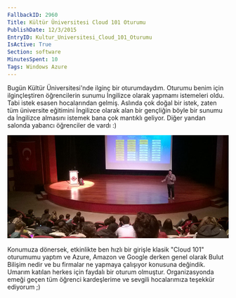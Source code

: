 ```yaml
---
FallbackID: 2960
Title: Kültür Üniversitesi Cloud 101 Oturumu
PublishDate: 12/3/2015
EntryID: Kultur_Universitesi_Cloud_101_Oturumu
IsActive: True
Section: software
MinutesSpent: 10
Tags: Windows Azure
---
```

Bugün Kültür Üniversitesi'nde ilginç bir oturumdaydım. Oturumu benim için ilginçleştiren öğrencilerin sunumu İngilizce olarak yapmamı istemeleri oldu. Tabi istek esasen hocalarından gelmiş. Aslında çok doğal bir istek, zaten tüm üniversite eğitimini İngilizce olarak alan bir gençliğin böyle bir sunumu da İngilizce almasını istemek bana çok mantıklı geliyor. Diğer yandan salonda yabancı öğrenciler de vardı :) 

![Kültür Üniversitesi - Cloud 101 Oturumu](media/Kultur_Universitesi_Cloud_101_Oturumu/kultur_uni.jpg)

Konumuza dönersek, etkinlikte ben hızlı bir girişle klasik "Cloud 101" oturumumu yaptım ve Azure, Amazon ve Google derken genel olarak Bulut Bilişim nedir ve bu firmalar ne yapmaya çalışıyor konusuna değindik. Umarım katılan herkes için faydalı bir oturum olmuştur. Organizasyonda emeği geçen tüm öğrenci kardeşlerime ve sevgili hocalarımıza teşekkür ediyorum ;)
